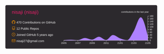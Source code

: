 [![](https://raw.githubusercontent.com/nisaji/nisaji/main/profile-summary-card-output/monokai/0-profile-details.svg)](https://github.com/vn7n24fzkq/github-profile-summary-cards)


<!--
**nisaji/nisaji** is a ✨ _special_ ✨ repository because its `README.md` (this file) appears on your GitHub profile.

Here are some ideas to get you started:

- 🔭 I’m currently working on ...
- 🌱 I’m currently learning ...
- 👯 I’m looking to collaborate on ...
- 🤔 I’m looking for help with ...
- 💬 Ask me about ...
- 📫 How to reach me: ...
- 😄 Pronouns: ...
- ⚡ Fun fact: ...
-->
